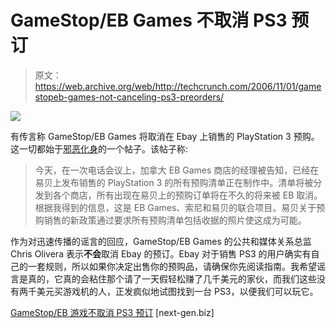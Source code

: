 # GameStop/EB Games 不取消 PS3 预订

> 原文：<https://web.archive.org/web/http://techcrunch.com/2006/11/01/gamestopeb-games-not-canceling-ps3-preorders/>

![](img/c27f6b570375b04d2cd9b8e086d4309b.png)

有传言称 GameStop/EB Games 将取消在 Ebay 上销售的 PlayStation 3 预购。这一切都始于[邪恶化身](https://web.archive.org/web/20160925075310/http://www.evilavatar.com/forums/showthread.php?t=20045)的一个帖子。该帖子称:

> 今天，在一次电话会议上，加拿大 EB Games 商店的经理被告知，已经在易贝上发布销售的 PlayStation 3 的所有预购清单正在制作中。清单将被分发到各个商店，所有出现在易贝上的预购订单将在不久的将来被 EB 取消。根据我得到的信息，这是 EB Games、索尼和易贝的联合项目。易贝关于预购销售的新政策通过要求所有预购清单包括收据的照片使这成为可能。

作为对迅速传播的谣言的回应，GameStop/EB Games 的公共和媒体关系总监 Chris Olivera 表示**不会**取消 Ebay 的预订。Ebay 对于销售 PS3 的用户确实有自己的一套规则，所以如果你决定出售你的预购品，请确保你先阅读指南。我希望谣言是真的，它真的会粘住那个请了一天假轻松赚了几千美元的家伙，而我们这些没有两千美元买游戏机的人，正发疯似地试图找到一台 PS3，以便我们可以玩它。

[GameStop/EB 游戏不取消 PS3 预订](https://web.archive.org/web/20160925075310/http://www.next-gen.biz/index.php?option=com_content&task=view&id=4111&Itemid=2) [next-gen.biz]